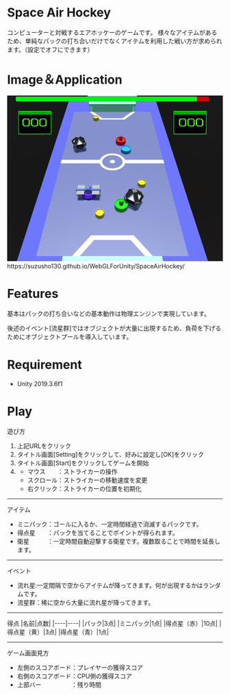 # Space Air Hockey
コンピューターと対戦するエアホッケーのゲームです。
様々なアイテムがあるため、単純なパックの打ち合いだけでなくアイテムを利用した戦い方が求められます。（設定でオフにできます）

# Image＆Application
<img src="https://github.com/SuzuSho130/Space-Air-Hockey/blob/Application/Images/Image.png" width=600>
https://suzusho130.github.io/WebGLForUnity/SpaceAirHockey/

# Features
基本はパックの打ち合いなどの基本動作は物理エンジンで実現しています。

後述のイベント[流星群]ではオブジェクトが大量に出現するため、負荷を下げるためにオブジェクトプールを導入しています。

# Requirement
+ Unity 2019.3.6f1

# Play
遊び方
1. 上記URLをクリック
2. タイトル画面[Setting]をクリックして、好みに設定し[OK]をクリック
3. タイトル画面[Start]をクリックしてゲームを開始
4. 
    + マウス　　：ストライカーの操作
    + スクロール：ストライカーの移動速度を変更
    + 右クリック：ストライカーの位置を初期化
---
アイテム

+ ミニパック：ゴールに入るか、一定時間経過で消滅するパックです。
+ 得点星　　：パックを当てることでポイントが得られます。
+ 衛星　　　：一定時間自動迎撃する衛星です。複数取ることで時間を延長します。
---
イベント

+ 流れ星:一定間隔で空からアイテムが降ってきます。何が出現するかはランダムです。
+ 流星群：稀に空から大量に流れ星が降ってきます。

---
得点
|名前|点数|
|----|----|
|パック|3点|
|ミニパック|1点|
|得点星（赤）|10点|
|得点星（黄）|3点|
|得点星（青）|1点|

---
ゲーム画面見方

+ 左側のスコアボード：プレイヤーの獲得スコア
+ 右側のスコアボード：CPU側の獲得スコア
+ 上部バー　　　　　：残り時間
